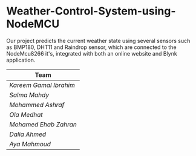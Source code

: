 # Weather-Control-System-using-NodeMCU
Our project predicts the current weather state using several sensors such as BMP180, DHT11 and Raindrop sensor, which are connected to the NodeMcu8266 it's, integrated with both an online website and Blynk application.


|             Team             | 
| ---------------------------- | 
| *Kareem Gamal Ibrahim*       | 
| *Salma Mahdy*                | 
| *Mohammed Ashraf*            | 
| *Ola Medhat*                 | 
| *Mohamed Ehab Zahran*        | 
| *Dalia Ahmed*                | 
| *Aya Mahmoud*                | 
